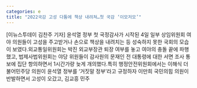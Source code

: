 ```yaml
---
categories: e
title: "2022국감 고성 다툼에 책상 내려쳐…첫 국감 ‘이모저모’"
---
```

[이뉴스투데이 김찬주 기자] 윤석열 정부 첫 국정감사가 시작된 4일 일부 상임위원회 여야 의원들이 고성을 주고받거나 손으로 책상을 내려치는 등 성숙하지 못한 국회의 모습이 보였다.외교통일위원회는 박진 외교부장관 퇴장 여부를 놓고 여야의 충돌 끝에 파행했고, 법제사법위원회는 야당 위원들이 감사원의 문재인 전 대통령에 대한 서면 조사 통보에 집단 항의하면서 1시간가량 늦게 개의했다.특히 행정안전위원회에서는 이해식 더불어민주당 의원이 윤석열 정부를 ‘거짓말 정부’라고 규정하자 이만희 국민의힘 의원이 반발하면서 고성이 오갔고, 김교흥 민주